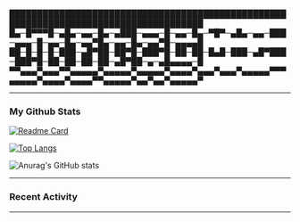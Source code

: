 
█████████████████████████████████████████████████████████████████████████████████████
█▄─█▀▀▀█─▄█▄─▄▄─█▄─▄███─▄▄▄─█─▄▄─█▄─▀█▀─▄█▄─▄▄─███─▄▄▄─█─▄▄─█▄─▄▄▀█▄─▄▄─█▄─▄▄▀█─▄▄▄▄█
██─█─█─█─███─▄█▀██─██▀█─███▀█─██─██─█▄█─███─▄█▀███─███▀█─██─██─██─██─▄█▀██─▄─▄█▄▄▄▄─█
▀▀▄▄▄▀▄▄▄▀▀▄▄▄▄▄▀▄▄▄▄▄▀▄▄▄▄▄▀▄▄▄▄▀▄▄▄▀▄▄▄▀▄▄▄▄▄▀▀▀▄▄▄▄▄▀▄▄▄▄▀▄▄▄▄▀▀▄▄▄▄▄▀▄▄▀▄▄▀▄▄▄▄▄▀

***

### My Github Stats ###

[![Readme Card](https://github-readme-stats.vercel.app/api/pin/?username=naaoufal&repo=github-readme-stats)](https://github.com/anuraghazra/github-readme-stats)

[![Top Langs](https://github-readme-stats.vercel.app/api/top-langs/?username=naaoufal)](https://github.com/naaoufal/github-readme-stats)

![Anurag's GitHub stats](https://github-readme-stats.vercel.app/api?username=naaoufal&show_icons=true&theme=radical)

***

### Recent Activity

<!--START_SECTION:activity-->
<!--END_SECTION:activity-->

***
